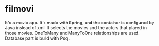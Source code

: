 # filmovi
It's a movie app.
It's made with Spring, and the container is configured by Java instead of xml.
It selects the movies and the actors that played in those movies.
OneToMany and ManyToOne relationships are used.
Database part is build with Psql.
